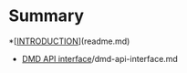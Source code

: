 # Summary

\*\[[INTRODUCTION](README.md)\]\(readme.md\)

* [DMD API interface](dmd-api-interface.md)/dmd-api-interface.md



